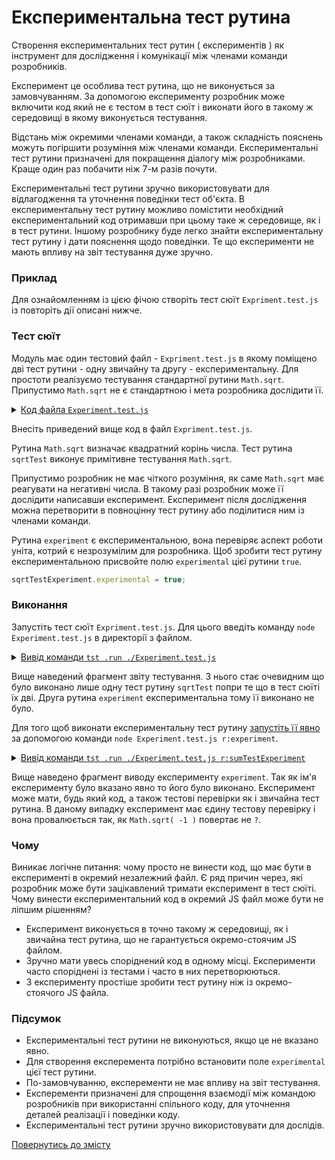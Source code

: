 # Експериментальна тест рутина

Створення експериментальних тест рутин ( експериментів ) як інструмент для дослідження і комунікації між членами команди розробників.

Експеримент це особлива тест рутина, що не виконується за замовчуванням. За допомогою експерименту розробник може включити код який не є тестом в тест сюїт і виконати його в такому ж середовищі в якому виконується тестування.

Відстань між окремими членами команди, а також складність пояснень можуть погіршити розуміння між членами команди. Експериментальні тест рутини призначені для покращення діалогу між розробниками. Краще один раз побачити ніж 7-м разів почути.

Експериментальні тест рутини зручно використовувати для відлагодження та уточнення поведінки тест об'єкта. В експериментальну тест рутину можливо помістити необхідний експериментальний код отримавши при цьому таке ж середовище, як і в тест рутини. Іншому розробнику буде легко знайти експериментальну тест рутину і дати пояснення щодо поведінки. Те що експерименти не мають впливу на звіт тестування дуже зручно.

### Приклад

Для ознайомленням із цією фічою створіть тест сюїт `Expriment.test.js` із повторіть дії описані нижче.

### Тест сюїт

Модуль має один тестовий файл - `Expriment.test.js` в якому поміщено дві тест рутини - одну звичайну та другу - експериментальну. Для простоти реалізуємо тестування стандартної рутини `Math.sqrt`. Припустимо `Math.sqrt` не є стандартною і мета розробника дослідити її.

<details>
<summary><u>Код файла <code>Experiment.test.js</code></u></summary>

```js
let _ = require( `wTesting` );

//

function sqrtTest( test )
{
test.case = `integer`;
test.identical( Math.sqrt( 4 ), 2 );
}

//

function experiment( test )
{
test.case = `strings`;
test.identical( Math.sqrt( -1 ), `?` );
}
experiment.experimental = true;

//

var Self =
{
name : `Experiment`,
tests :
{
sqrtTest,
experiment,
}
}

//

Self = wTestSuite( Self );
if( typeof module !== `undefined` && !module.parent )
wTester.test( Self.name );

```

</details>

Внесіть приведений вище код в файл `Expriment.test.js`.

Рутина `Math.sqrt` визначає квадратний корінь числа. Тест рутина `sqrtTest` виконує примітивне тестування `Math.sqrt`.

Припустимо розробник не має чіткого розуміння, як саме `Math.sqrt` має реагувати на негативні числа. В такому разі розробник може її дослідити написавши експеримент. Експеримент після дослідження можна перетворити в повноцінну тест рутину або поділитися ним із членами команди.

Рутина `experiment` є експериментальною, вона перевіряє аспект роботи уніта, котрий є незрозумілим для розробника. Щоб зробити тест рутину експериментальною присвойте полю `experimental` цієї рутини `true`.

```js
sqrtTestExperiment.experimental = true;
```

### Виконання

Запустіть тест сюїт `Expriment.test.js`. Для цього введіть команду `node Experiment.test.js` в директорії з файлом.

<details>
<summary><u>Вивід команди <code>tst .run ./Experiment.test.js</code></u></summary>

```
[user@user ~]$ node Experiment.test.js

Running test suite ( Experiment ) ..
Located at Experiment.test.js:34
Passed TestSuite::Experiment / TestRoutine::sqrtTest in 0.031s
Passed test checks 1 / 1
Passed test cases 1 / 1
Passed test routines 1 / 1
Test suite ( Experiment ) ... in 0.601s ... ok

```

</details>

Вище наведений фрагмент звіту тестування. З нього стає очевидним що було виконано лише одну тест рутину `sqrtTest` попри те що в тест сюїті їх дві. Друга рутина `experiment` експериментальна тому її виконано не було.

Для того щоб виконати експериментальну тест рутину [запустіть її явно](./Running.md) за допомогою команди `node Experiment.test.js r:experiment`.

<details>
<summary><u>Вивід команди <code>tst .run ./Experiment.test.js r:sumTestExperiment</code></u></summary>

```
[user@user ~]$ node Experiment.test.js r:experiment

Running test suite ( Experiment ) ..
Located at Experiment.test.js:34

Running TestSuite::Experiment / TestRoutine::experiment ..
- got :
NaN
- expected :
`?`

Test check ( TestSuite::Experiment / TestRoutine::experiment / strings # 1 ) ... failed
Failed TestSuite::Experiment / TestRoutine::experiment in 0.084s
Passed test checks 0 / 1
Passed test cases 0 / 1
Passed test routines 0 / 1
Test suite ( Experiment ) ... in 0.169s ... failed
```

</details>

Вище наведено фрагмент виводу експерименту `experiment`. Так як ім'я експерименту було вказано явно то його було виконано. Експеримент може мати, будь який код, а також тестові перевірки як і звичайна тест рутина. В даному випадку експеримент має єдину тестову перевірку і вона провалюється так, як `Math.sqrt( -1 )` повертає не ``?``.

### Чому

Виникає логічне питання: чому просто не винести код, що має бути в експерименті в окремий незалежний файл. Є ряд причин через, які розробник може бути зацікавлений тримати експеримент в тест сюїті. Чому винести експериментальний код в окремий JS файл може бути не ліпшим рішенням?

- Експеримент виконується в точно такому ж середовищі, як і звичайна тест рутина, що не гарантується окремо-стоячим JS файлом.
- Зручно мати увесь споріднений код в одному місці. Експерименти часто споріднені із тестами і часто в них перетворюються.
- З експерименту простіше зробити тест рутину ніж із окремо-стоячого JS файла.

### Підсумок

- Експериментальні тест рутини не виконуються, якщо це не вказано явно.
- Для створення експеремента потрібно встановити поле `experimental` цієї тест рутини.
- По-замовчуванню, експеременти не має впливу на звіт тестування.
- Експеременти призначені для спрощення взаємодії між командою розробників при використанні спільного коду, для уточнення деталей реалізації і поведінки коду.
- Експериментальні тест рутини зручно використовувати для дослідів.

[Повернутись до змісту](../README.md#tutorials)
